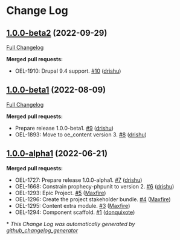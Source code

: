 # Change Log

## [1.0.0-beta2](https://github.com/openeuropa/oe_content_extra/tree/1.0.0-beta2) (2022-09-29)
[Full Changelog](https://github.com/openeuropa/oe_content_extra/compare/1.0.0-beta1...1.0.0-beta2)

**Merged pull requests:**

- OEL-1910: Drupal 9.4 support. [\#10](https://github.com/openeuropa/oe_content_extra/pull/10) ([drishu](https://github.com/drishu))

## [1.0.0-beta1](https://github.com/openeuropa/oe_content_extra/tree/1.0.0-beta1) (2022-08-09)
[Full Changelog](https://github.com/openeuropa/oe_content_extra/compare/1.0.0-alpha1...1.0.0-beta1)

**Merged pull requests:**

- Prepare release 1.0.0-beta1. [\#9](https://github.com/openeuropa/oe_content_extra/pull/9) ([drishu](https://github.com/drishu))
- OEL-1893: Move to oe\_content version 3. [\#8](https://github.com/openeuropa/oe_content_extra/pull/8) ([drishu](https://github.com/drishu))

## [1.0.0-alpha1](https://github.com/openeuropa/oe_content_extra/tree/1.0.0-alpha1) (2022-06-21)
**Merged pull requests:**

- OEL-1727: Prepare release 1.0.0-alpha1. [\#7](https://github.com/openeuropa/oe_content_extra/pull/7) ([drishu](https://github.com/drishu))
- OEL-1668: Constrain prophecy-phpunit to version 2. [\#6](https://github.com/openeuropa/oe_content_extra/pull/6) ([drishu](https://github.com/drishu))
- OEL-1293: Epic Project. [\#5](https://github.com/openeuropa/oe_content_extra/pull/5) ([Maxfire](https://github.com/Maxfire))
- OEL-1296: Create the project stakeholder bundle. [\#4](https://github.com/openeuropa/oe_content_extra/pull/4) ([Maxfire](https://github.com/Maxfire))
- OEL-1295: Content extra module. [\#3](https://github.com/openeuropa/oe_content_extra/pull/3) ([Maxfire](https://github.com/Maxfire))
- OEL-1294: Component scaffold. [\#1](https://github.com/openeuropa/oe_content_extra/pull/1) ([donquixote](https://github.com/donquixote))



\* *This Change Log was automatically generated by [github_changelog_generator](https://github.com/skywinder/Github-Changelog-Generator)*